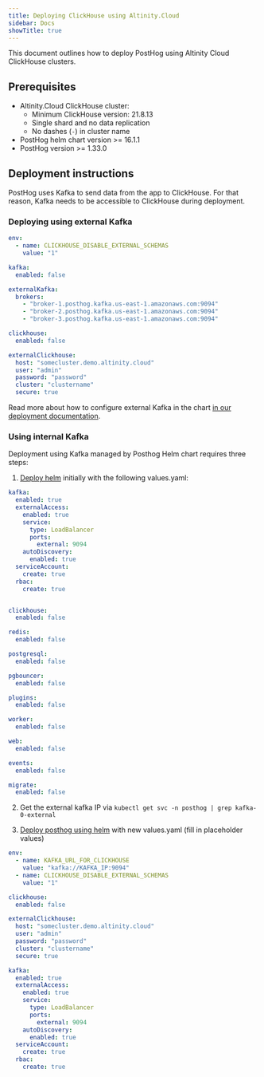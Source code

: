 ```yaml
---
title: Deploying ClickHouse using Altinity.Cloud
sidebar: Docs
showTitle: true
---
```


This document outlines how to deploy PostHog using Altinity Cloud ClickHouse clusters.

## Prerequisites

- Altinity.Cloud ClickHouse cluster:
    - Minimum ClickHouse version: 21.8.13
    - Single shard and no data replication
    - No dashes (`-`) in cluster name
- PostHog helm chart version >= 16.1.1
- PostHog version >= 1.33.0

## Deployment instructions

PostHog uses Kafka to send data from the app to ClickHouse. For that reason, Kafka needs to be accessible to ClickHouse during deployment.

### Deploying using external Kafka

```yaml
env:
  - name: CLICKHOUSE_DISABLE_EXTERNAL_SCHEMAS
    value: "1"

kafka:
  enabled: false

externalKafka:
  brokers:
    - "broker-1.posthog.kafka.us-east-1.amazonaws.com:9094"
    - "broker-2.posthog.kafka.us-east-1.amazonaws.com:9094"
    - "broker-3.posthog.kafka.us-east-1.amazonaws.com:9094"

clickhouse:
  enabled: false

externalClickhouse:
  host: "somecluster.demo.altinity.cloud"
  user: "admin"
  password: "password"
  cluster: "clustername"
  secure: true
```

Read more about how to configure external Kafka in the chart [in our deployment documentation](https://posthog.com/docs/self-host/deploy/configuration#kafka).

### Using internal Kafka

Deployment using Kafka managed by Posthog Helm chart requires three steps:

1. [Deploy helm](/docs/self-host) initially with the following values.yaml:

```yaml
kafka:
  enabled: true
  externalAccess:
    enabled: true
    service:
      type: LoadBalancer
      ports:
        external: 9094
    autoDiscovery:
      enabled: true
  serviceAccount:
    create: true
  rbac:
    create: true


clickhouse:
  enabled: false

redis:
  enabled: false

postgresql:
  enabled: false

pgbouncer:
  enabled: false

plugins:
  enabled: false

worker:
  enabled: false

web:
  enabled: false

events:
  enabled: false

migrate:
  enabled: false
```

2. Get the external kafka IP via `kubectl get svc -n posthog | grep kafka-0-external`

3. [Deploy posthog using helm](/docs/self-host) with new values.yaml (fill in placeholder values)

```yaml
env:
  - name: KAFKA_URL_FOR_CLICKHOUSE
    value: "kafka://KAFKA_IP:9094"
  - name: CLICKHOUSE_DISABLE_EXTERNAL_SCHEMAS
    value: "1"

clickhouse:
  enabled: false

externalClickhouse:
  host: "somecluster.demo.altinity.cloud"
  user: "admin"
  password: "password"
  cluster: "clustername"
  secure: true

kafka:
  enabled: true
  externalAccess:
    enabled: true
    service:
      type: LoadBalancer
      ports:
        external: 9094
    autoDiscovery:
      enabled: true
  serviceAccount:
    create: true
  rbac:
    create: true
```
